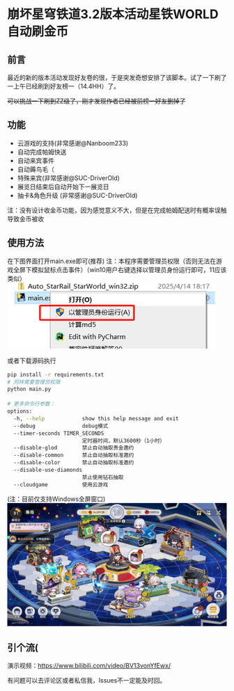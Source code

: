 # 崩坏星穹铁道3.2版本活动星铁WORLD自动刷金币

## 前言

最近的新的版本活动发现好友卷的很，于是突发奇想安排了该脚本。试了一下刷了一上午已经刷到好友榜一（14.4HH）了。

~~可以挑战一下刷到ZZ级了，刚才发现作者已经被前榜一好友删掉了~~

## 功能

- 云游戏的支持(非常感谢@Nanboom233)
- 自动完成帕姆快送
- 自动来宾事件
- 自动薅鸟毛（
- 特殊来宾(非常感谢@SUC-DriverOld)
- 展览日结束后自动开始下一展览日
- 抽卡&角色升级 (非常感谢@SUC-DriverOld)

注：没有设计收金币功能，因为感觉意义不大，但是在完成帕姆配送时有概率误触导致金币被收

## 使用方法

在下图界面打开main.exe即可(推荐) 注：本程序需要管理员权限（否则无法在游戏全屏下模拟鼠标点击事件）（win10用户右键选择以管理员身份运行即可，11应该类似）
![img_1.png](mdimg/img_1.png)

或者下载源码执行
```bash
pip install -r requirements.txt
# 同样需要管理员权限
python main.py

# 更多命令行参数：
options:
  -h, --help            show this help message and exit
  --debug               debug模式
  --timer-seconds TIMER_SECONDS
                        定时器时间，默认3600秒（1小时）
  --disable-glod        禁止自动抽取贵金邀约
  --disable-common      禁止自动抽取标准邀约
  --disable-color       禁止自动抽取标准邀约
  --disable-use-diamonds
                        禁止使用钻石抽取
  --cloudgame           使用云游戏
```

(注：目前仅支持Windows全屏窗口)
![img.png](mdimg/img.png)

## 引个流(

演示视频：<a href = "https://www.bilibili.com/video/BV13vonYfEwx/">https://www.bilibili.com/video/BV13vonYfEwx/

有问题可以去评论区或者私信我，Issues不一定能及时回。
